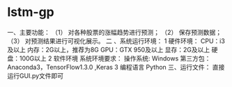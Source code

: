# lstm-gp
一、主要功能：
（1）	对各种股票的涨幅趋势进行预测；
（2）	保存预测数据；
（3）	对预测结果进行可视化展示。
二	、系统运行环境：
1	硬件环境：
CPU：i3及以上
内存：2G以上，推荐为8G
GPU：GTX 950及以上
显存：2G及以上
硬盘：100G以上
2	软件环境
系统环境要求：
操作系统: Windows
第三方包：Anaconda3，TensorFlow1.3.0 ,Keras
3	编程语言
Python
三、运行文件：
直接运行GUI.py文件即可
